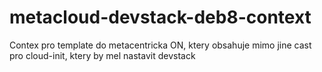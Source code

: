 # metacloud-devstack-deb8-context
Contex pro template do metacentricka ON, ktery obsahuje mimo jine cast pro cloud-init, ktery by mel nastavit devstack
